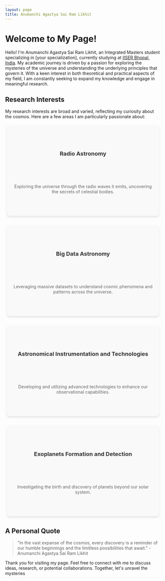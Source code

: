 ```yaml
---
layout: page
title: Anumanchi Agastya Sai Ram Likhit
---
```


<style>
.research-grid {
  display: flex;
  flex-wrap: wrap;
  justify-content: space-between; /* Adjusts spacing to maintain layout */
  gap: 20px; /* Adds space between the boxes */
}

.research-item {
  flex: 1 0 calc(25% - 20px); /* Flex grow, flex shrink, and basis */
  display: flex;
  flex-direction: column;
  justify-content: space-around; /* Distribute space around items */
  align-items: center; /* Center items vertically */
  text-align: center; /* Ensure text is centered */
  min-width: 240px; /* Fixed minimum width of the box */
  height: 250px; /* Adjusted height for uniformity */
  margin: 5px; /* Margin around the boxes */
  padding: 20px;
  border: 2px solid transparent;
  border-radius: 10px;
  background-color: #f9f9f9;
  box-shadow: 0 4px 6px rgba(0,0,0,0.1);
  transition: all 0.3s ease-in-out;
  overflow: hidden; /* Prevent overflow */
  position: relative; /* For pseudo-elements */
}

.research-item h4 {
  margin-bottom: 5px; /* Decreased spacing between title and description */
  font-size: 18px;
  color: #333;
}

.research-item p {
  font-size: 14px;
  color: #666;
}

/* Keyframes for the color traveling effect */
@keyframes slideBorder {
  0% {
    border-top-color: #007bff; /* Starting color */
    border-right-color: transparent;
    border-bottom-color: transparent;
    border-left-color: transparent;
  }
  25% {
    border-top-color: #007bff;
    border-right-color: #007bff;
    border-bottom-color: transparent;
    border-left-color: transparent;
  }
  50% {
    border-top-color: #007bff;
    border-right-color: #007bff;
    border-bottom-color: #007bff;
    border-left-color: transparent;
  }
  75% {
    border-top-color: #007bff;
    border-right-color: #007bff;
    border-bottom-color: #007bff;
    border-left-color: #007bff;
  }
  100% {
    border-color: #007bff;
  }
}

.research-item:hover {
  animation: slideBorder 2s infinite linear;
}
</style>

# Welcome to My Page!

Hello! I'm Anumanchi Agastya Sai Ram Likhit, an Integrated Masters student specializing in [your specialization], currently studying at [IISER Bhopal, India](https://www.iiserb.ac.in/). My academic journey is driven by a passion for exploring the mysteries of the universe and understanding the underlying principles that govern it. With a keen interest in both theoretical and practical aspects of my field, I am constantly seeking to expand my knowledge and engage in meaningful research.

## Research Interests

My research interests are broad and varied, reflecting my curiosity about the cosmos. Here are a few areas I am particularly passionate about:

<div class="research-grid">
  <div class="research-item">
    <h4>Radio Astronomy</h4>
    <p>Exploring the universe through the radio waves it emits, uncovering the secrets of celestial bodies.</p>
  </div>

  <div class="research-item">
    <h4>Big Data Astronomy</h4>
    <p>Leveraging massive datasets to understand cosmic phenomena and patterns across the universe.</p>
  </div>

  <div class="research-item">
    <h4>Astronomical Instrumentation and Technologies</h4>
    <p>Developing and utilizing advanced technologies to enhance our observational capabilities.</p>
  </div>

  <div class="research-item">
    <h4>Exoplanets Formation and Detection</h4>
    <p>Investigating the birth and discovery of planets beyond our solar system.</p>
  </div>
</div>

## A Personal Quote

> "In the vast expanse of the cosmos, every discovery is a reminder of our humble beginnings and the limitless possibilities that await." - Anumanchi Agastya Sai Ram Likhit

Thank you for visiting my page. Feel free to connect with me to discuss ideas, research, or potential collaborations. Together, let's unravel the mysteries
